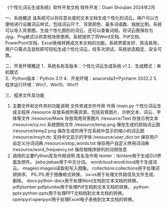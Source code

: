 《个性化词云生成系统》软件开发文档
软件开发：Duan Shoujian
2024年2月

一、系统概述
  该系统可以将任意长度的文本文档生成个性化的词云。用户可以方便地进行设置词云样式，包括词云尺寸、背景颜色、最多词语数、缩放比例。系统可以导入背景图，生成个性化图形的词云，还可以查看词频，将词云图保存为Jpg、Png格式以供其他场景使用。系统提供了将Word文档、Pdf文档、PowerPoint文档、Excel表格转换成文本文档的功能。系统界面友好、简洁易用，用户只需点击鼠标即可轻松生成个性化词云，经多次测试，系统状态稳定、安全可靠。

二、开发环境概述
  1．系统名称及版本：个性化词云生成系统 v1
  2．生成模式：单机模式\
  3．Python版本：Python 3.11
  4．开发环境：anaconda3+Pycharm 2022.2
  5. 程序运行环境：Win7、Win10、Win11

三、程序文件及功能
1. 主要文件和文件夹的功能说明
  文件夹或文件作用	作用
  /main.py	个性化词云生成主程序
  /resource	存放系统所需资源，包括背景图片、示例文本、词云、字体等文件 
  /resource/Mask	存放常用背景图片
  /resource/Text	存放示例文本
  /resource/cy.ico	系统图标文件
  /resource/temp.png	保存生成的原始词云图
  /resource/temp2.png	保存生成的用于在系统中显示的缩小的词云图
  /resource/msyh.ttc	支持中文显示的字体
  /resource/user_dict.txt	保存用户自定义分词词典
  /resource/stop_words.txt	保存用户自定义停用词词典
  /resource/word_frequency.txt	保存按降序排列的词频信息
2. 调用的主要Python库及作用说明
库名及作用
tkinter：tkintere用于生成GUI界面及控件。
jieba:jiebae用于中文分词。
wordcloud:wordcloud用于生成词云。
imageio:imageio读取和写入图像。
collections:collections用于处理词频排序。
PIL:PIL用于图像格式转换。
os:os用于处理文件路径及文件生成、删除。
docx:python-docx用于处理Word文档到文本文档的转换。
pdfplumber:pdfplumbe用于处理Pdf文档到文本文档的转换。
python-pptx:python-pptx用于处理PPT文档档到文本文档的转换。
openpyxl:openpyxl用于处理Excel电子表格到文本文档的转换。

